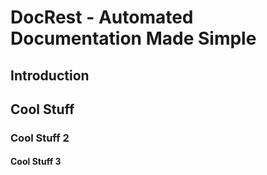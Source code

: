 # DocRest - Automated Documentation Made Simple

## Introduction

## Cool Stuff

### Cool Stuff 2

#### Cool Stuff 3
